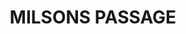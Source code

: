 ---
lastmod: '2025-04-06T06:05:20+00:00'
latitude: -33.525322
layout: suburb
longitude: 151.194452
postcode: '2083'
state: NSW
title: MILSONS PASSAGE
url: /nsw/milsons-passage/
---